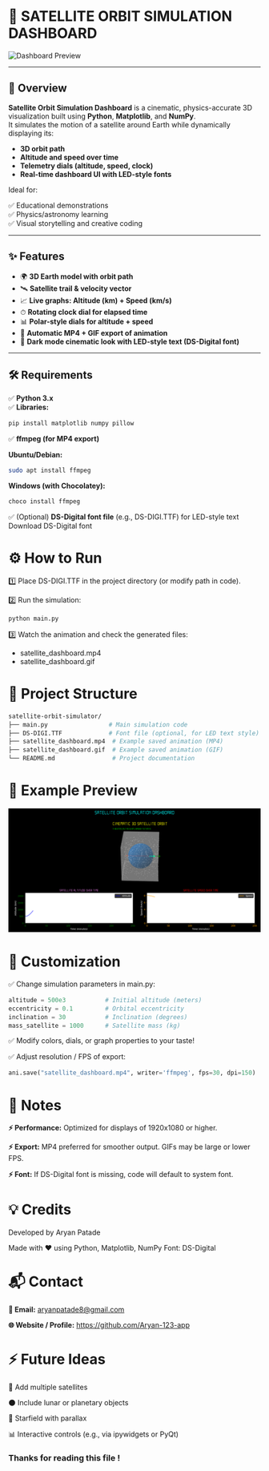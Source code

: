 # 🚀 SATELLITE ORBIT SIMULATION DASHBOARD

![Dashboard Preview](satellite_dashboard.gif)

---

## 🌌 Overview

**Satellite Orbit Simulation Dashboard** is a cinematic, physics-accurate 3D visualization built using **Python**, **Matplotlib**, and **NumPy**.  
It simulates the motion of a satellite around Earth while dynamically displaying its:
- **3D orbit path**
- **Altitude and speed over time**
- **Telemetry dials (altitude, speed, clock)**
- **Real-time dashboard UI with LED-style fonts**

Ideal for:

✅ Educational demonstrations  
✅ Physics/astronomy learning  
✅ Visual storytelling and creative coding  

---

## ✨ Features

- 🌍 **3D Earth model with orbit path**
- 🛰 **Satellite trail & velocity vector**
- 📈 **Live graphs: Altitude (km) + Speed (km/s)**
- ⏱ **Rotating clock dial for elapsed time**
- 📊 **Polar-style dials for altitude + speed**
- 💾 **Automatic MP4 + GIF export of animation**
- 🎨 **Dark mode cinematic look with LED-style text (DS-Digital font)**

---

## 🛠 Requirements

✅ **Python 3.x**  
✅ **Libraries:**
```bash
pip install matplotlib numpy pillow
```
✅ **ffmpeg (for MP4 export)**  

**Ubuntu/Debian:**
```bash
sudo apt install ffmpeg
```
**Windows (with Chocolatey):**
```bash
choco install ffmpeg
```
✅ (Optional) **DS-Digital font file** (e.g., DS-DIGI.TTF) for LED-style text Download DS-Digital font

# ⚙️ How to Run
1️⃣ Place DS-DIGI.TTF in the project directory (or modify path in code).

2️⃣ Run the simulation:
```bash
python main.py
```
3️⃣ Watch the animation and check the generated files:

- satellite_dashboard.mp4
- satellite_dashboard.gif

# 📂 Project Structure
```graphql
satellite-orbit-simulator/
├── main.py                 # Main simulation code
├── DS-DIGI.TTF             # Font file (optional, for LED text style)
├── satellite_dashboard.mp4  # Example saved animation (MP4)
├── satellite_dashboard.gif  # Example saved animation (GIF)
└── README.md                # Project documentation
```
# 🎥 Example Preview
![Dashboard Preview](Figure_1.png)

# 🔧 Customization
✅ Change simulation parameters in main.py:

```python
altitude = 500e3           # Initial altitude (meters)
eccentricity = 0.1         # Orbital eccentricity
inclination = 30           # Inclination (degrees)
mass_satellite = 1000      # Satellite mass (kg)
```
✅ Modify colors, dials, or graph properties to your taste!

✅ Adjust resolution / FPS of export:

```python
ani.save("satellite_dashboard.mp4", writer='ffmpeg', fps=30, dpi=150)
```

# 📌 Notes
**⚡ Performance:** Optimized for displays of 1920x1080 or higher.

**⚡ Export:** MP4 preferred for smoother output. GIFs may be large or lower FPS.

**⚡ Font:** If DS-Digital font is missing, code will default to system font.

# 💡 Credits
Developed by Aryan Patade

Made with ❤️ using Python, Matplotlib, NumPy
Font: DS-Digital

# 📬 Contact
**📧 Email:** aryanpatade8@gmail.com

**🌐 Website / Profile:** https://github.com/Aryan-123-app

# ⚡ Future Ideas
🚀 Add multiple satellites

🌑 Include lunar or planetary objects

🌠 Starfield with parallax

📊 Interactive controls (e.g., via ipywidgets or PyQt)

### Thanks for reading this file ! 




